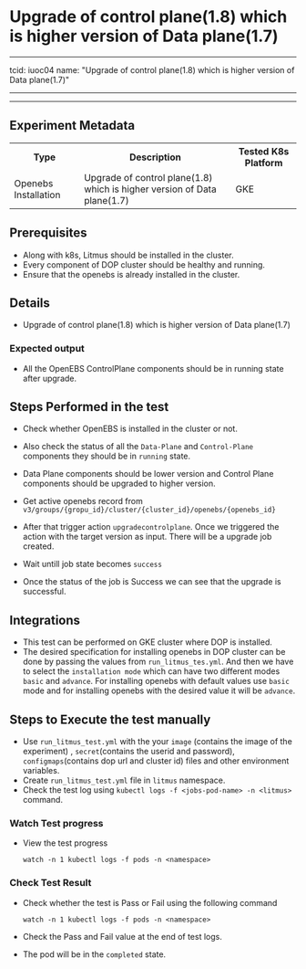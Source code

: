 # Upgrade of control plane(1.8) which is higher version of Data plane(1.7)

---
tcid: iuoc04
name: "Upgrade of control plane(1.8) which is higher version of Data plane(1.7)"

---
------

## Experiment Metadata

<table>
  <tr>
    <th> Type </th>
    <th> Description </th>
    <th> Tested K8s Platform </th>
  </tr>
  <tr>
    <td> Openebs Installation </td>
    <td> Upgrade of control plane(1.8) which is higher version of Data plane(1.7) </td>
    <td> GKE </td>
  </tr>
</table>

## Prerequisites

- Along with k8s, Litmus should be installed in the cluster.
- Every component of DOP cluster should be healthy and running.
- Ensure that the openebs is already installed in the cluster.

## Details

- Upgrade of control plane(1.8) which is higher version of Data plane(1.7)

### Expected output

- All the OpenEBS ControlPlane components should be in running state after upgrade.

## Steps Performed in the test

- Check whether OpenEBS is installed in the cluster or not.

- Also check the status of all the `Data-Plane` and `Control-Plane` components they should be in `running` state.

- Data Plane components should be lower version and Control Plane components should be upgraded to higher version. 

- Get active openebs record from  `v3/groups/{gropu_id}/cluster/{cluster_id}/openebs/{openebs_id}`

- After that trigger action `upgradecontrolplane`. Once we triggered the action with the target version as input. There will be a upgrade job created. 

- Wait untill job state becomes `success`

- Once the status of the job is Success we can see that the upgrade is successful.


## Integrations

- This test can be performed on GKE cluster where DOP is installed.
- The desired specification for installing openebs in DOP cluster can be done by passing the values from `run_litmus_tes.yml`. And then we have to select the `installation mode` which can have two different modes `basic` and `advance`. For installing openebs with default values use `basic` mode and for installing openebs with the desired value it will be `advance`.

## Steps to Execute the test manually 

- Use `run_litmus_test.yml` with the your `image` (contains the image of the experiment) , `secret`(contains the userid and password), `configmaps`(contains dop url and cluster id) files and other environment variables.
- Create `run_litmus_test.yml` file in `litmus` namespace. 
- Check the test log using `kubectl logs -f <jobs-pod-name> -n <litmus>` command.


### Watch Test progress

- View the test progress  

  `watch -n 1 kubectl logs -f pods -n <namespace>`

### Check Test Result

- Check whether the test is Pass or Fail using the following command
 
  `watch -n 1 kubectl logs -f pods -n <namespace>`

- Check the Pass and Fail value at the end of test logs.
- The pod will be in the `completed` state.
